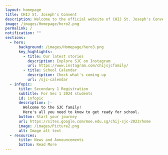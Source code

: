 ```yaml
---
layout: homepage
title: CHIJ St. Joseph's Convent
description: Welcome to the official website of CHIJ St. Joseph's Convent.
image: /images/Homepage/hero2.png
permalink: /
notification: ""
sections:
  - hero:
      background: /images/Homepage/hero3.png
      key_highlights:
        - title: Our latest stories
          description: Explore SJC on Instagram
          url: https://www.instagram.com/chijsjcfamily/
        - title: School Calendar
          description: Check what's coming up
          url: /sjc-calendar
  - infopic:
      title: Secondary 1 Registration
      subtitle: For Sec 1 2024 students
      id: infopic
      description: |-
        Welcome to the SJC family! 
        Here's all you need to know to get ready for school.
      button: Start your journey
      url: https://sites.google.com/moe.edu.sg/chij-sjc-2023/home
      image: /images/Picture2.png
      alt: Image alt text
  - resources:
      title: News and Announcements
      button: Read More
---
```

